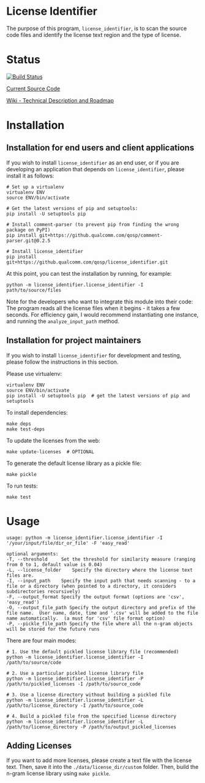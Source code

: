 License Identifier
===

The purpose of this program, `license_identifier`, is to scan the source code
files and identify the license text region and the type of license.

Status
===

[![Build Status](https://jenkins.open.qualcomm.com/buildStatus/icon?job=license_identifier)](https://jenkins.open.qualcomm.com/job/license_identifier/)

[Current Source Code](https://github.qualcomm.com/phshin/license_identifier)

[Wiki - Technical Description and Roadmap](http://qosp-wiki.qualcomm.com/wiki/OS_License_Identification)

Installation
===

## Installation for end users and client applications

If you wish to install `license_identifier` as an end user, or if you are
developing an application that depends on `license_identifier`, please install
it as follows:

```
# Set up a virtualenv
virtualenv ENV
source ENV/bin/activate

# Get the latest versions of pip and setuptools:
pip install -U setuptools pip

# Install comment-parser (to prevent pip from finding the wrong package on PyPI)
pip install git+https://github.qualcomm.com/qosp/comment-parser.git@0.2.5

# Install license_identifier
pip install git+https://github.qualcomm.com/qosp/license_identifier.git
```

At this point, you can test the installation by running, for example:
```
python -m license_identifier.license_identifier -I path/to/source/files
```

Note for the developers who want to integrate this module into their code:
The program reads all the license files when it begins - it takes a few seconds.
For efficiency gain, I would recommend instantiating one instance, and running
the `analyze_input_path` method.

## Installation for project maintainers

If you wish to install `license_identifier` for development and testing,
please follow the instructions in this section.

Please use virtualenv:
```
virtualenv ENV
source ENV/bin/activate
pip install -U setuptools pip  # get the latest versions of pip and setuptools
```

To install dependencies:
```
make deps
make test-deps
```

To update the licenses from the web:
```
make update-licenses  # OPTIONAL
```

To generate the default license library as a pickle file:
```
make pickle
```

To run tests:
```
make test
```

Usage
===

```
usage: python -m license_identifier.license_identifier -I '/your/input/file/dir_or_file' -F 'easy_read'

optional arguments:
-T, --threshold     Set the threshold for similarity measure (ranging from 0 to 1, default value is 0.04)
-L, --license_folder    Specify the directory where the license text files are.
-I, --input_path    Specify the input path that needs scanning - to a file or a directory (when pointed to a directory, it considers subdirectories recursively)
-F, --output_format Specify the output format (options are 'csv', 'easy_read')
-O, --output_file_path Specify the output directory and prefix of the file name.  User name, date, time and '.csv' will be added to the file name automatically.  (a must for 'csv' file format option)
-P, --pickle_file_path Specify the file where all the n-gram objects will be stored for the future runs
```

There are four main modes:
```
# 1. Use the default pickled license library file (recommended)
python -m license_identifier.license_identifier -I /path/to/source/code

# 2. Use a particular pickled license library file
python -m license_identifier.license_identifier -P /path/to/pickled_licenses -I /path/to/source_code

# 3. Use a license directory without building a pickled file
python -m license_identifier.license_identifier -L /path/to/license_directory -I /path/to/source_code

# 4. Build a pickled file from the specified license directory
python -m license_identifier.license_identifier -L /path/to/license_directory -P /path/to/output_pickled_licenses
```

## Adding Licenses

If you want to add more licenses, please create a text file with the license text.
Then, save it into the `./data/license_dir/custom` folder.
Then, build the n-gram license library using `make pickle`.
